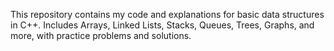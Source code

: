 This repository contains my code and explanations for basic data structures in C++. Includes Arrays, Linked Lists, Stacks, Queues, Trees, Graphs, and more, with practice problems and solutions.
